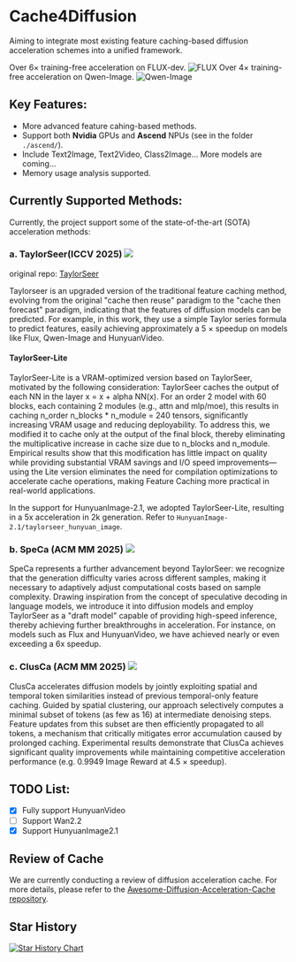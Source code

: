 # Cache4Diffusion
Aiming to integrate most existing feature caching-based diffusion acceleration schemes into a unified framework.

Over $6 \times$ training-free acceleration on FLUX-dev.
![FLUX](./assets/examples/FLUX.png)
Over $4 \times$ training-free acceleration on Qwen-Image.
![Qwen-Image](./assets/examples/Qwen-Image.png)

## Key Features: 
- More advanced feature cahing-based methods.
- Support both **Nvidia** GPUs and **Ascend** NPUs (see in the folder `./ascend/`).
- Include Text2Image, Text2Video, Class2Image... More models are coming...
- Memory usage analysis supported.

## Currently Supported Methods:
Currently, the project support some of the state-of-the-art (SOTA) acceleration methods:

### a. TaylorSeer(ICCV 2025) <a href='https://arxiv.org/abs/2503.06923'><img src='https://img.shields.io/badge/Paper-arXiv-red'></a>

original repo:  [TaylorSeer](https://github.com/Shenyi-Z/TaylorSeer)

Taylorseer is an upgraded version of the traditional feature caching method, evolving from the original "cache then reuse" paradigm to the "cache then forecast" paradigm, indicating that the features of diffusion models can be predicted. For example, in this work, they use a simple Taylor series formula to predict features, easily achieving approximately a 5 $\times$ speedup on models like Flux, Qwen-Image and HunyuanVideo.

#### TaylorSeer-Lite

TaylorSeer-Lite is a VRAM-optimized version based on TaylorSeer, motivated by the following consideration: TaylorSeer caches the output of each NN in the layer x = x + alpha NN(x). For an order 2 model with 60 blocks, each containing 2 modules (e.g., attn and mlp/moe), this results in caching n_order  n_blocks * n_module = 240 tensors, significantly increasing VRAM usage and reducing deployability. To address this, we modified it to cache only at the output of the final block, thereby eliminating the multiplicative increase in cache size due to n_blocks and n_module. Empirical results show that this modification has little impact on quality while providing substantial VRAM savings and I/O speed improvements—using the Lite version eliminates the need for compilation optimizations to accelerate cache operations, making Feature Caching more practical in real-world applications.

In the support for HunyuanImage-2.1, we adopted TaylorSeer-Lite, resulting in a 5x acceleration in 2k generation. Refer to `HunyuanImage-2.1/taylorseer_hunyuan_image`.

### b. SpeCa (ACM MM 2025) <a href='https://www.arxiv.org/abs/2509.11628'><img src='https://img.shields.io/badge/Paper-arXiv-red'></a>

SpeCa represents a further advancement beyond TaylorSeer: we recognize that the generation difficulty varies across different samples, making it necessary to adaptively adjust computational costs based on sample complexity. Drawing inspiration from the concept of speculative decoding in language models, we introduce it into diffusion models and employ TaylorSeer as a "draft model" capable of providing high-speed inference, thereby achieving further breakthroughs in acceleration. For instance, on models such as Flux and HunyuanVideo, we have achieved nearly or even exceeding a 6x speedup.

### c. ClusCa (ACM MM 2025) <a href='https://arxiv.org/abs/2509.10312'><img src='https://img.shields.io/badge/Paper-arXiv-red'></a>

ClusCa accelerates diffusion models by jointly exploiting spatial and temporal token similarities instead of previous temporal-only feature caching. Guided by spatial clustering, our approach selectively computes a minimal subset of tokens (as few as 16) at intermediate denoising steps. Feature updates from this subset are then efficiently propagated to all tokens, a mechanism that critically mitigates error accumulation caused by prolonged caching. Experimental results demonstrate that ClusCa achieves significant quality improvements while maintaining competitive acceleration performance (e.g. 0.9949 Image Reward at 4.5 $\times$ speedup).


## TODO List:

- [x] Fully support HunyuanVideo
- [ ] Support Wan2.2
- [x] Support HunyuanImage2.1

## Review of Cache
We are currently conducting a review of diffusion acceleration cache. For more details, please refer to the [Awesome-Diffusion-Acceleration-Cache repository](https://github.com/Tammytcl/Awesome-Diffusion-Acceleration-Cache).

## Star History

[![Star History Chart](https://api.star-history.com/svg?repos=Shenyi-Z/Cache4Diffusion&type=Date)](https://www.star-history.com/#Shenyi-Z/Cache4Diffusion&Date)

